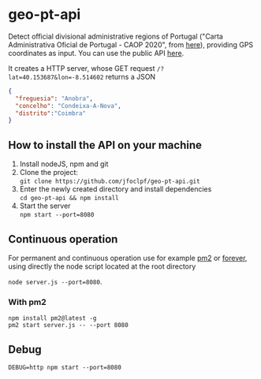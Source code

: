 # geo-pt-api

Detect official divisional administrative regions of Portugal ("Carta Administrativa Oficial de Portugal - CAOP 2020", from [here](https://www.dgterritorio.gov.pt/dados-abertos)), providing GPS coordinates as input. You can use the public API [here](https://geo-pt-api.joaopimentel.com/?lat=40.153687&lon=-8.514602).

It creates a HTTP server, whose GET request `/?lat=40.153687&lon=-8.514602` returns a JSON

```json
{
  "freguesia": "Anobra",
  "concelho": "Condeixa-A-Nova",
  "distrito":"Coimbra"
}
```

## How to install the API on your machine

 1. Install nodeJS, npm and git
 2. Clone the project:<br>
    `git clone https://github.com/jfoclpf/geo-pt-api.git`
 3. Enter the newly created directory and install dependencies<br>
    `cd geo-pt-api && npm install`
 4. Start the server<br>
    `npm start --port=8080`

## Continuous operation

For permanent and continuous operation use for example [pm2](https://pm2.keymetrics.io/docs/usage/quick-start/) or [forever](https://www.npmjs.com/package/forever), using directly the node script located at the root directory

`node server.js --port=8080`.

### With pm2

```
npm install pm2@latest -g
pm2 start server.js -- --port 8080
```

## Debug

```
DEBUG=http npm start --port=8080
```
